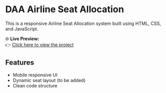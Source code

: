 # DAA Airline Seat Allocation

This is a responsive Airline Seat Allocation system built using HTML, CSS, and JavaScript.

🌐 **Live Preview:**  
👉 [Click here to view the project](https://priyanshu-chand.github.io/Air-Line_Seat-Allocation_Project/)

## Features
- Mobile responsive UI
- Dynamic seat layout (to be added)
- Clean code structure
